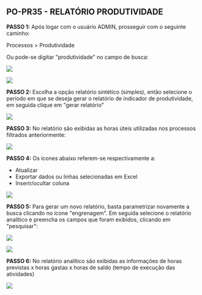 ## PO-PR35 - RELATÓRIO PRODUTIVIDADE

**PASSO 1:** Após logar com o usuário ADMIN, prosseguir com o seguinte caminho:

Processos > Produtividade

Ou pode-se digitar "produtividade" no campo de busca:

![]([PATH_IMG]/mp-po-pr35-01.png)

![]([PATH_IMG]/mp-po-pr35-02.png)


**PASSO 2:** Escolha a opção relatório sintético (simples), então selecione o período em que se deseja gerar o relatório de indicador de produtividade, em seguida clique em "gerar relatório"

![]([PATH_IMG]/mp-po-pr35-03.png)


**PASSO 3:** No relatório são exibidas as horas úteis utilizadas nos processos filtrados anteriormente:

![]([PATH_IMG]/mp-po-pr35-04.png)

**PASSO 4:** Os ícones abaixo referem-se respectivamente a:

* Atualizar
* Exportar dados ou linhas selecionadas em Excel
* Inserir/ocultar coluna

![]([PATH_IMG]/mp-po-pr35-05.png)


**PASSO 5:** Para gerar um novo relatório, basta parametrizar novamente a busca clicando no ícone "engrenagem". Em seguida selecione o relatório analítico e preencha os campos que foram exibidos, clicando em "pesquisar":

![]([PATH_IMG]/mp-po-pr35-06.png)

![]([PATH_IMG]/mp-po-pr35-07.png)

**PASSO 6:** No relatório analítico são exibidas as informações de horas previstas x horas gastas x horas de saldo (tempo de execução das atividades)

![]([PATH_IMG]/mp-po-pr35-08.png)

